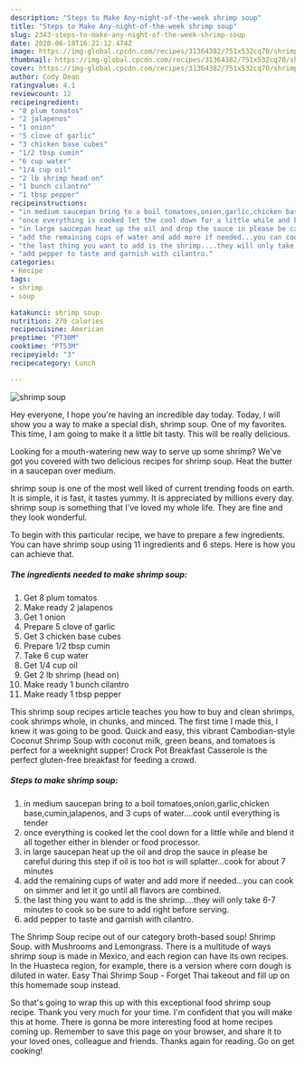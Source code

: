 ```yaml
---
description: "Steps to Make Any-night-of-the-week shrimp soup"
title: "Steps to Make Any-night-of-the-week shrimp soup"
slug: 2343-steps-to-make-any-night-of-the-week-shrimp-soup
date: 2020-06-10T16:21:12.474Z
image: https://img-global.cpcdn.com/recipes/31364382/751x532cq70/shrimp-soup-recipe-main-photo.jpg
thumbnail: https://img-global.cpcdn.com/recipes/31364382/751x532cq70/shrimp-soup-recipe-main-photo.jpg
cover: https://img-global.cpcdn.com/recipes/31364382/751x532cq70/shrimp-soup-recipe-main-photo.jpg
author: Cody Dean
ratingvalue: 4.1
reviewcount: 12
recipeingredient:
- "8 plum tomatos"
- "2 jalapenos"
- "1 onion"
- "5 clove of garlic"
- "3 chicken base cubes"
- "1/2 tbsp cumin"
- "6 cup water"
- "1/4 cup oil"
- "2 lb shrimp head on"
- "1 bunch cilantro"
- "1 tbsp pepper"
recipeinstructions:
- "in medium saucepan bring to a boil tomatoes,onion,garlic,chicken base,cumin,jalapenos, and 3 cups of water....cook until everything is tender"
- "once everything is cooked let the cool down for a little while and blend it all together either in blender or food processor."
- "in large saucepan heat up the oil and drop the sauce in please be careful during this step if oil is too hot is will splatter...cook for about 7 minutes"
- "add the remaining cups of water and add more if needed...you can cook on simmer and let it go until all flavors are combined."
- "the last thing you want to add is the shrimp....they will only take 6-7 minutes to cook so be sure to add right before serving."
- "add pepper to taste and garnish with cilantro."
categories:
- Recipe
tags:
- shrimp
- soup

katakunci: shrimp soup 
nutrition: 270 calories
recipecuisine: American
preptime: "PT30M"
cooktime: "PT53M"
recipeyield: "3"
recipecategory: Lunch

---
```



![shrimp soup](https://img-global.cpcdn.com/recipes/31364382/751x532cq70/shrimp-soup-recipe-main-photo.jpg)

Hey everyone, I hope you're having an incredible day today. Today, I will show you a way to make a special dish, shrimp soup. One of my favorites. This time, I am going to make it a little bit tasty. This will be really delicious.

Looking for a mouth-watering new way to serve up some shrimp? We&#39;ve got you covered with two delicious recipes for shrimp soup. Heat the butter in a saucepan over medium.

shrimp soup is one of the most well liked of current trending foods on earth. It is simple, it is fast, it tastes yummy. It is appreciated by millions every day. shrimp soup is something that I've loved my whole life. They are fine and they look wonderful.


To begin with this particular recipe, we have to prepare a few ingredients. You can have shrimp soup using 11 ingredients and 6 steps. Here is how you can achieve that.

<!--inarticleads1-->

##### The ingredients needed to make shrimp soup:

1. Get 8 plum tomatos
1. Make ready 2 jalapenos
1. Get 1 onion
1. Prepare 5 clove of garlic
1. Get 3 chicken base cubes
1. Prepare 1/2 tbsp cumin
1. Take 6 cup water
1. Get 1/4 cup oil
1. Get 2 lb shrimp (head on)
1. Make ready 1 bunch cilantro
1. Make ready 1 tbsp pepper


This shrimp soup recipes article teaches you how to buy and clean shrimps, cook shrimps whole, in chunks, and minced. The first time I made this, I knew it was going to be good. Quick and easy, this vibrant Cambodian-style Coconut Shrimp Soup with coconut milk, green beans, and tomatoes is perfect for a weeknight supper! Crock Pot Breakfast Casserole is the perfect gluten-free breakfast for feeding a crowd. 

<!--inarticleads2-->

##### Steps to make shrimp soup:

1. in medium saucepan bring to a boil tomatoes,onion,garlic,chicken base,cumin,jalapenos, and 3 cups of water....cook until everything is tender
1. once everything is cooked let the cool down for a little while and blend it all together either in blender or food processor.
1. in large saucepan heat up the oil and drop the sauce in please be careful during this step if oil is too hot is will splatter...cook for about 7 minutes
1. add the remaining cups of water and add more if needed...you can cook on simmer and let it go until all flavors are combined.
1. the last thing you want to add is the shrimp....they will only take 6-7 minutes to cook so be sure to add right before serving.
1. add pepper to taste and garnish with cilantro.


The Shrimp Soup recipe out of our category broth-based soup! Shrimp Soup. with Mushrooms and Lemongrass. There is a multitude of ways shrimp soup is made in Mexico, and each region can have its own recipes. In the Huasteca region, for example, there is a version where corn dough is diluted in water. Easy Thai Shrimp Soup - Forget Thai takeout and fill up on this homemade soup instead. 

So that's going to wrap this up with this exceptional food shrimp soup recipe. Thank you very much for your time. I'm confident that you will make this at home. There is gonna be more interesting food at home recipes coming up. Remember to save this page on your browser, and share it to your loved ones, colleague and friends. Thanks again for reading. Go on get cooking!
